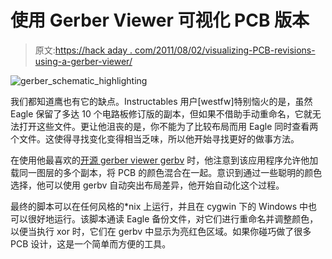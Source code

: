 # 使用 Gerber Viewer 可视化 PCB 版本

> 原文:[https://hack aday . com/2011/08/02/visualizing-PCB-revisions-using-a-gerber-viewer/](https://hackaday.com/2011/08/02/visualizing-pcb-revisions-using-a-gerber-viewer/)

![gerber_schematic_highlighting](../Images/239d3dff304689d2c2d4fb8e68e10a35.png "gerber_schematic_highlighting")

我们都知道鹰也有它的缺点。Instructables 用户[westfw]特别恼火的是，虽然 Eagle 保留了多达 10 个电路板修订版的副本，但如果不借助手动重命名，它就无法打开这些文件。更让他沮丧的是，你不能为了比较布局而用 Eagle 同时查看两个文件。这使得寻找变化变得相当乏味，所以他开始寻找更好的做事方法。

在使用他最喜欢的[开源 gerber viewer gerbv](http://gerbv.sourceforge.net/) 时，他注意到该应用程序允许他加载同一图层的多个副本，将 PCB 的颜色混合在一起。意识到通过一些聪明的颜色选择，他可以使用 gerbv 自动突出布局差异，他开始自动化这个过程。

最终的脚本可以在任何风格的*nix 上运行，并且在 cygwin 下的 Windows 中也可以很好地运行。该脚本通读 Eagle 备份文件，对它们进行重命名并调整颜色，以便当执行 xor 时，它们在 gerbv 中显示为亮红色区域。如果你碰巧做了很多 PCB 设计，这是一个简单而方便的工具。